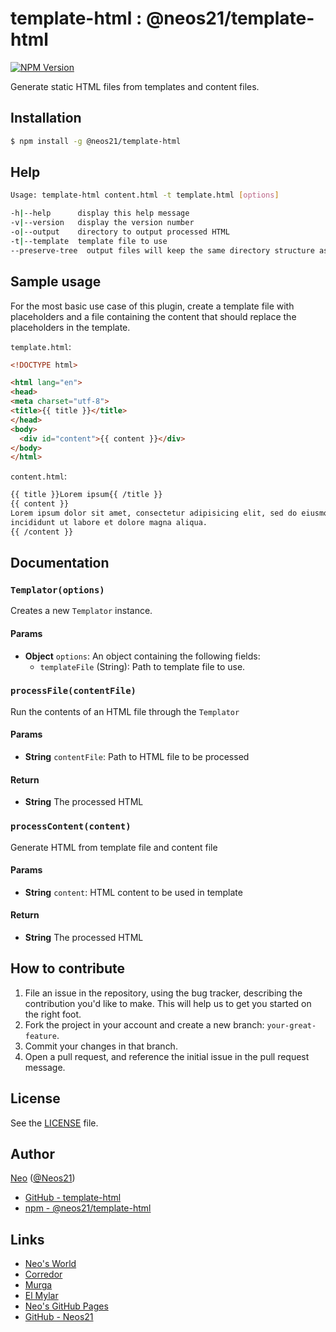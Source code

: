 # template-html : @neos21/template-html

[![NPM Version](https://img.shields.io/npm/v/@neos21/template-html.svg)](https://www.npmjs.com/package/@neos21/template-html)

Generate static HTML files from templates and content files.


## Installation

```sh
$ npm install -g @neos21/template-html
```


## Help

```sh
Usage: template-html content.html -t template.html [options]

-h|--help      display this help message
-v|--version   display the version number
-o|--output    directory to output processed HTML
-t|--template  template file to use
--preserve-tree  output files will keep the same directory structure as the source files
```


## Sample usage

For the most basic use case of this plugin, create a template file with
placeholders and a file containing the content that should replace the
placeholders in the template.

`template.html`:

```html
<!DOCTYPE html>

<html lang="en">
<head>
<meta charset="utf-8">
<title>{{ title }}</title>
</head>
<body>
  <div id="content">{{ content }}</div>
</body>
</html>
```

`content.html`:

```html
{{ title }}Lorem ipsum{{ /title }}
{{ content }}
Lorem ipsum dolor sit amet, consectetur adipisicing elit, sed do eiusmod tempor
incididunt ut labore et dolore magna aliqua.
{{ /content }}
```


## Documentation

### `Templator(options)`
Creates a new `Templator` instance.

#### Params
- **Object** `options`: An object containing the following fields:
  - `templateFile` (String): Path to template file to use.


### `processFile(contentFile)`
Run the contents of an HTML file through the `Templator`

#### Params
- **String** `contentFile`: Path to HTML file to be processed

#### Return
- **String** The processed HTML

### `processContent(content)`
Generate HTML from template file and content file

#### Params
- **String** `content`: HTML content to be used in template

#### Return
- **String** The processed HTML


## How to contribute

1. File an issue in the repository, using the bug tracker, describing the
   contribution you'd like to make. This will help us to get you started on the
   right foot.
2. Fork the project in your account and create a new branch:
   `your-great-feature`.
3. Commit your changes in that branch.
4. Open a pull request, and reference the initial issue in the pull request
   message.


## License

See the [LICENSE](./LICENSE) file.


## Author

[Neo](http://neo.s21.xrea.com/) ([@Neos21](https://twitter.com/Neos21))

- [GitHub - template-html](https://github.com/Neos21/template-html)
- [npm - @neos21/template-html](https://www.npmjs.com/package/@neos21/template-html)


## Links

- [Neo's World](http://neo.s21.xrea.com/)
- [Corredor](http://neos21.hatenablog.com/)
- [Murga](http://neos21.hatenablog.jp/)
- [El Mylar](http://neos21.hateblo.jp/)
- [Neo's GitHub Pages](https://neos21.github.io/)
- [GitHub - Neos21](https://github.com/Neos21/)
